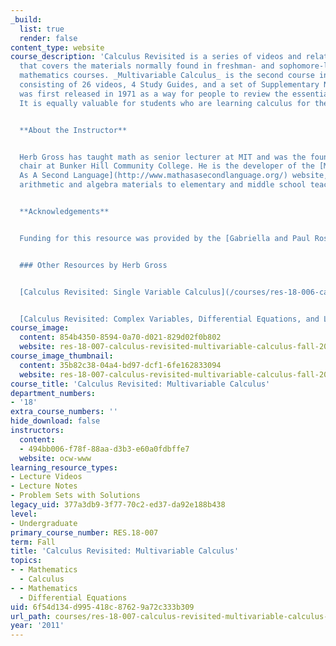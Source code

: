 ```yaml
---
_build:
  list: true
  render: false
content_type: website
course_description: 'Calculus Revisited is a series of videos and related resources
  that covers the materials normally found in freshman- and sophomore-level introductory
  mathematics courses. _Multivariable Calculus_ is the second course in the series,
  consisting of 26 videos, 4 Study Guides, and a set of Supplementary Notes. The series
  was first released in 1971 as a way for people to review the essentials of calculus.
  It is equally valuable for students who are learning calculus for the first time.


  **About the Instructor**


  Herb Gross has taught math as senior lecturer at MIT and was the founding math department
  chair at Bunker Hill Community College. He is the developer of the [Mathematics
  As A Second Language](http://www.mathasasecondlanguage.org/) website, providing
  arithmetic and algebra materials to elementary and middle school teachers.


  **Acknowledgements**


  Funding for this resource was provided by the [Gabriella and Paul Rosenbaum Foundation](http://www.rosenbaum-foundation.org/).


  ### Other Resources by Herb Gross


  [Calculus Revisited: Single Variable Calculus](/courses/res-18-006-calculus-revisited-single-variable-calculus-fall-2010/)


  [Calculus Revisited: Complex Variables, Differential Equations, and Linear Algebra](/courses/res-18-008-calculus-revisited-complex-variables-differential-equations-and-linear-algebra-fall-2011/)'
course_image:
  content: 854b4350-8594-0a70-d021-829d02f0b802
  website: res-18-007-calculus-revisited-multivariable-calculus-fall-2011
course_image_thumbnail:
  content: 35b82c38-04a4-bd97-dcf1-6fe162833094
  website: res-18-007-calculus-revisited-multivariable-calculus-fall-2011
course_title: 'Calculus Revisited: Multivariable Calculus'
department_numbers:
- '18'
extra_course_numbers: ''
hide_download: false
instructors:
  content:
  - 494bb006-f78f-88aa-d3b3-e60a0fdbffe7
  website: ocw-www
learning_resource_types:
- Lecture Videos
- Lecture Notes
- Problem Sets with Solutions
legacy_uid: 377a3db9-3f77-70c2-ed37-da92e188b438
level:
- Undergraduate
primary_course_number: RES.18-007
term: Fall
title: 'Calculus Revisited: Multivariable Calculus'
topics:
- - Mathematics
  - Calculus
- - Mathematics
  - Differential Equations
uid: 6f54d134-d995-418c-8762-9a72c333b309
url_path: courses/res-18-007-calculus-revisited-multivariable-calculus-fall-2011
year: '2011'
---
```

